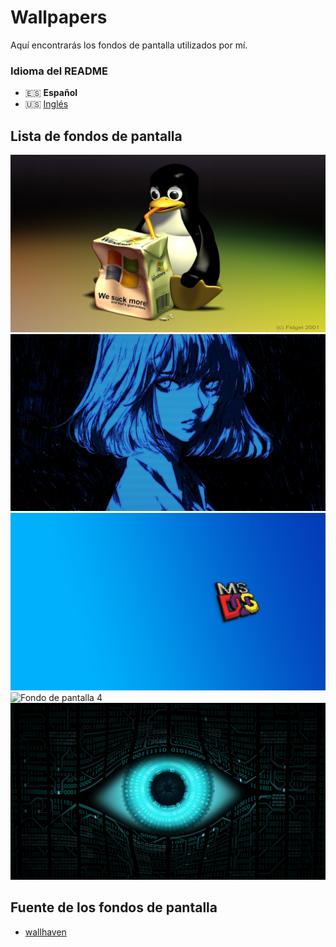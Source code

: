 # Wallpapers
Aquí encontrarás los fondos de pantalla utilizados por mí.

### Idioma del README
* 🇪🇸 **Español**
* 🇺🇸 [Inglés](./README-en.md)

## Lista de fondos de pantalla
![Fondo de pantalla 1](./wallpapers/1.png)
![Fondo de pantalla 2](./wallpapers/2.png)
![Fondo de pantalla 3](./wallpapers/3.png)
![Fondo de pantalla 4](./wallpapers/4.png)
![Fondo de pantalla 5](./wallpapers/5.png)

## Fuente de los fondos de pantalla
* [wallhaven](https://wallhaven.cc)
